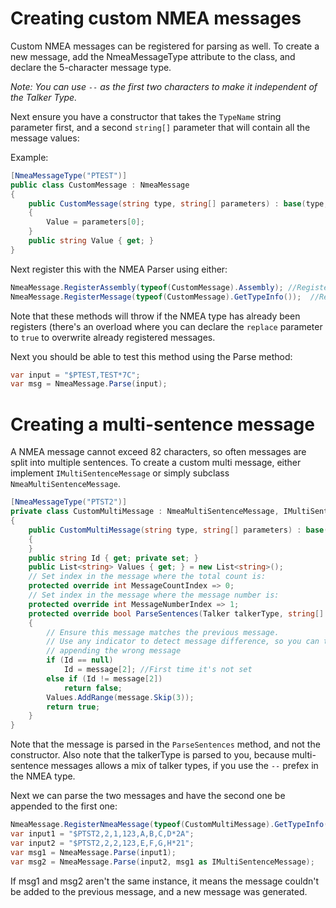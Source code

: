 # Creating custom NMEA messages

Custom NMEA messages can be registered for parsing as well.
To create a new message, add the NmeaMessageType attribute to the class, and declare the 5-character message type.

*Note: You can use `--` as the first two characters to make it independent of the Talker Type.*

Next ensure you have a constructor that takes the `TypeName` string parameter first, and a second `string[]` parameter that will contain all the message values:


Example:
```cs
[NmeaMessageType("PTEST")]
public class CustomMessage : NmeaMessage
{
    public CustomMessage(string type, string[] parameters) : base(type, parameters)
    {
        Value = parameters[0];
    }
    public string Value { get; }
}
```

Next register this with the NMEA Parser using either:

```cs
NmeaMessage.RegisterAssembly(typeof(CustomMessage).Assembly); //Registers all types in the provided assembly
NmeaMessage.RegisterMessage(typeof(CustomMessage).GetTypeInfo());  //Registers a single NMEA message
```

Note that these methods will throw if the NMEA type has already been registers (there's an overload where you can declare the `replace` parameter to `true` to overwrite already registered messages.

Next you should be able to test this method using the Parse method:
```cs
var input = "$PTEST,TEST*7C";
var msg = NmeaMessage.Parse(input);
```

# Creating a multi-sentence message

A NMEA message cannot exceed 82 characters, so often messages are split into multiple sentences. To create a custom multi message, either implement `IMultiSentenceMessage` or simply subclass `NmeaMultiSentenceMessage`.


```cs
[NmeaMessageType("PTST2")]
private class CustomMultiMessage : NmeaMultiSentenceMessage, IMultiSentenceMessage
{   
    public CustomMultiMessage(string type, string[] parameters) : base(type, parameters)
    {
    }
    public string Id { get; private set; }
    public List<string> Values { get; } = new List<string>();
    // Set index in the message where the total count is:
    protected override int MessageCountIndex => 0;
    // Set index in the message where the message number is:
    protected override int MessageNumberIndex => 1;
    protected override bool ParseSentences(Talker talkerType, string[] message)
    {
        // Ensure this message matches the previous message.
        // Use any indicator to detect message difference, so you can to error out and avoid
        // appending the wrong message
        if (Id == null)
            Id = message[2]; //First time it's not set
        else if (Id != message[2])
            return false;
        Values.AddRange(message.Skip(3));
        return true;
    }
}
```
Note that the message is parsed in the `ParseSentences` method, and not the constructor. Also note that the talkerType is parsed to you, because multi-sentence messages allows a mix of talker types, if you use the `--` prefex in the NMEA type.

Next we can parse the two messages and have the second one be appended to the first one:

```cs
NmeaMessage.RegisterNmeaMessage(typeof(CustomMultiMessage).GetTypeInfo());
var input1 = "$PTST2,2,1,123,A,B,C,D*2A";
var input2 = "$PTST2,2,2,123,E,F,G,H*21";
var msg1 = NmeaMessage.Parse(input1);
var msg2 = NmeaMessage.Parse(input2, msg1 as IMultiSentenceMessage);
```

If msg1 and msg2 aren't the same instance, it means the message couldn't be added to the previous message, and a new message was generated.
